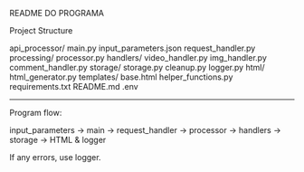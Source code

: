README DO PROGRAMA

Project Structure

api_processor/
	main.py
	input_parameters.json
	request_handler.py
	processing/
		processor.py
		handlers/
			video_handler.py
			img_handler.py
			comment_handler.py
	storage/
		storage.py
		cleanup.py
	logger.py
	html/
		html_generator.py
		templates/
			base.html
	helper_functions.py
	requirements.txt
	README.md
	.env

-------------------------------------------------------

Program flow:

input_parameters -> main -> request_handler -> processor -> handlers -> storage -> HTML & logger

If any errors, use logger.
